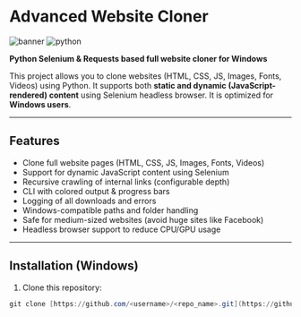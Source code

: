 # Advanced Website Cloner

![banner](https://img.shields.io/badge/Status-Active-brightgreen)
![python](https://img.shields.io/badge/Python-3.11-blue)

**Python Selenium & Requests based full website cloner for Windows**

This project allows you to clone websites (HTML, CSS, JS, Images, Fonts, Videos) using Python. It supports both **static and dynamic (JavaScript-rendered) content** using Selenium headless browser. It is optimized for **Windows users**.

---

## Features

- Clone full website pages (HTML, CSS, JS, Images, Fonts, Videos)  
- Support for dynamic JavaScript content using Selenium  
- Recursive crawling of internal links (configurable depth)  
- CLI with colored output & progress bars  
- Logging of all downloads and errors  
- Windows-compatible paths and folder handling  
- Safe for medium-sized websites (avoid huge sites like Facebook)  
- Headless browser support to reduce CPU/GPU usage  

---

## Installation (Windows)

1. Clone this repository:

```powershell
git clone [https://github.com/<username>/<repo_name>.git](https://github.com/mahdi67436/mahdi-site-cloner.git)

